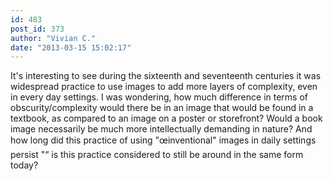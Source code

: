 ```yaml
---
id: 483
post_id: 373
author: "Vivian C."
date: "2013-03-15 15:02:17"
---
```

It's interesting to see during the sixteenth and seventeenth centuries it was widespread practice to use images to add more layers of complexity, even in every day settings. I was wondering, how much difference in terms of obscurity/complexity would there be in an image that would be found in a textbook, as compared to an image on a poster or storefront? Would a book image necessarily be much more intellectually demanding in nature? And how long did this practice of using "œinventional" images in daily settings persist "“ is this practice considered to still be around in the same form today?
